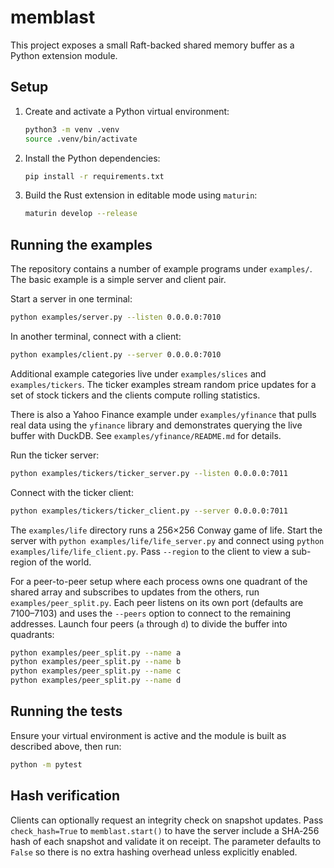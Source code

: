 # memblast

This project exposes a small Raft-backed shared memory buffer as a Python extension module.

## Setup

1. Create and activate a Python virtual environment:
   ```bash
   python3 -m venv .venv
   source .venv/bin/activate
   ```
2. Install the Python dependencies:
   ```bash
   pip install -r requirements.txt
   ```
3. Build the Rust extension in editable mode using `maturin`:
   ```bash
   maturin develop --release
   ```

## Running the examples

The repository contains a number of example programs under `examples/`. The
basic example is a simple server and client pair.

Start a server in one terminal:
```bash
python examples/server.py --listen 0.0.0.0:7010
```

In another terminal, connect with a client:
```bash
python examples/client.py --server 0.0.0.0:7010
```

Additional example categories live under `examples/slices` and
`examples/tickers`. The ticker examples stream random price updates for a set of
stock tickers and the clients compute rolling statistics.

There is also a Yahoo Finance example under `examples/yfinance` that pulls
real data using the `yfinance` library and demonstrates querying the live
buffer with DuckDB. See `examples/yfinance/README.md` for details.

Run the ticker server:
```bash
python examples/tickers/ticker_server.py --listen 0.0.0.0:7011
```

Connect with the ticker client:
```bash
python examples/tickers/ticker_client.py --server 0.0.0.0:7011
```

The `examples/life` directory runs a 256×256 Conway game of life. Start the server
with `python examples/life/life_server.py` and connect using
`python examples/life/life_client.py`. Pass `--region` to the client to view a
sub-region of the world.

For a peer-to-peer setup where each process owns one quadrant of the shared
array and subscribes to updates from the others, run `examples/peer_split.py`.
Each peer listens on its own port (defaults are 7100&ndash;7103) and uses the
`--peers` option to connect to the remaining addresses. Launch four peers (`a`
through `d`) to divide the buffer into quadrants:

```bash
python examples/peer_split.py --name a
python examples/peer_split.py --name b
python examples/peer_split.py --name c
python examples/peer_split.py --name d
```

## Running the tests

Ensure your virtual environment is active and the module is built as described
above, then run:
```bash
python -m pytest
```

## Hash verification

Clients can optionally request an integrity check on snapshot updates. Pass
`check_hash=True` to `memblast.start()` to have the server include a SHA‑256
hash of each snapshot and validate it on receipt. The parameter defaults to
`False` so there is no extra hashing overhead unless explicitly enabled.

